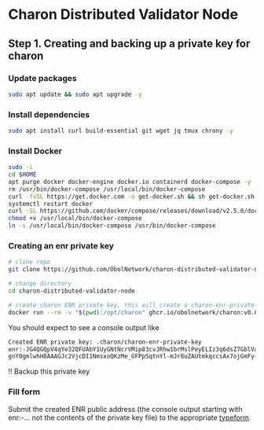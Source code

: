 # Charon Distributed Validator Node

## Step 1. Creating and backing up a private key for charon

### Update packages
```Bash
sudo apt update && sudo apt upgrade -y
```
### Install dependencies
```Bash
sudo apt install curl build-essential git wget jq tmux chrony -y
```
### Install Docker
```Bash
sudo -i
cd $HOME
apt purge docker docker-engine docker.io containerd docker-compose -y
rm /usr/bin/docker-compose /usr/local/bin/docker-compose
curl -fsSL https://get.docker.com -o get-docker.sh && sh get-docker.sh
systemctl restart docker
curl -SL https://github.com/docker/compose/releases/download/v2.5.0/docker-compose-linux-x86_64 -o /usr/local/bin/docker-compose
chmod +x /usr/local/bin/docker-compose
ln -s /usr/local/bin/docker-compose /usr/bin/docker-compose
```
### Creating an enr private key
```Bash
# clone repo
git clone https://github.com/ObolNetwork/charon-distributed-validator-node.git

# change directory
cd charon-distributed-validator-node

# create charon ENR private key, this will create a charon-enr-private-key file in the .charon directory
docker run --rm -v "$(pwd):/opt/charon" ghcr.io/obolnetwork/charon:v0.8.1 create enr
```
You should expect to see a console output like
```Bash
Created ENR private key: .charon/charon-enr-private-key
enr:-JG4QGQpV4qYe32QFUAbY1UyGNtNcrVMip83cvJRhw1brMslPeyELIz3q6dsZ7GblVaCjL_8FKQhF6Syg-O_kIWztimGAYHY5EvPgmlk
gnY0gmlwhH8AAAGJc2VjcDI1NmsxoQKzMe_GFPpSqtnYl-mJr8uZAUtmkqccsAx7ojGmFy-FY4N0Y3CCDhqDdWRwgg4u
```
!! Backup this private key

### Fill form

Submit the created ENR public address (the console output starting with enr:-... not the contents of the private key file) to the appropriate [typeform](https://obol.typeform.com/AthenaTestnet).
